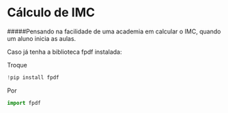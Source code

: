 # Cálculo de IMC

#####Pensando na facilidade de uma academia em calcular o IMC, quando um aluno inicia as aulas.

Caso já tenha a biblioteca fpdf instalada:

Troque 
```py
!pip install fpdf
```
Por
```py
import fpdf
```
